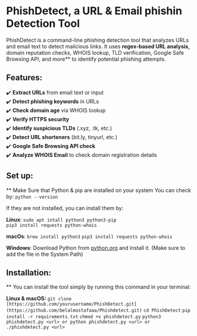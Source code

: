# PhishDetect, a URL & Email phishin Detection Tool

PhishDetect is a command-line phishing detection tool that analyzes URLs and email text to detect malicious links. It uses **regex-based URL analysis,** domain reputation checks, WHOIS lookup, TLD verification, Google Safe Browsing API, and more** to identify potential phishing attempts.

## Features:
✔️ **Extract URLs** from email text or input  
✔️ **Detect phishing keywords** in URLs  
✔️ **Check domain age** via WHOIS lookup  
✔️ **Verify HTTPS security**  
✔️ **Identify suspicious TLDs** (.xyz, .tk, etc.)  
✔️ **Detect URL shorteners** (bit.ly, tinyurl, etc.)  
✔️ **Google Safe Browsing API check**  
✔️ **Analyze WHOIS Email** to check domain registration details


## Set up:
** Make Sure that Python & pip are installed on your system
  You can check by:
      `python --version`

  If they are not installed, you can install them by:

  **Linux**:
    `sudo apt intall python3 python3-pip` <br>
    `pip3 install requests python-whois`


  **macOs**:
    `brew install python3`
    `pip3 install requests python-whois`


  **Windows**:
    Download Python from [python.org](url) and install it.
      (Make sure to add the file in the System Path)


## Installation:
 ** You can install the tool simply by running this command in your terminal:

   **Linux & macOS:**
    `git clone [https://github.com/yourusername/PhishDetect.git](https://github.com/belalmostafaaa/Phishdetect.git)`
    `cd PhishDetect`
    `pip install -r requirements.txt`
    `chmod +x phishdetect.py`
    `python3 phishdetect.py <url> or python phishdetect.py <url> or ./phishdetect.py <url>`
